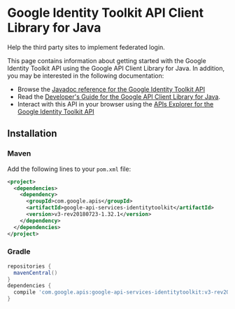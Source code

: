 # Google Identity Toolkit API Client Library for Java

Help the third party sites to implement federated login.

This page contains information about getting started with the Google Identity Toolkit API
using the Google API Client Library for Java. In addition, you may be interested
in the following documentation:

* Browse the [Javadoc reference for the Google Identity Toolkit API][javadoc]
* Read the [Developer's Guide for the Google API Client Library for Java][google-api-client].
* Interact with this API in your browser using the [APIs Explorer for the Google Identity Toolkit API][api-explorer]

## Installation

### Maven

Add the following lines to your `pom.xml` file:

```xml
<project>
  <dependencies>
    <dependency>
      <groupId>com.google.apis</groupId>
      <artifactId>google-api-services-identitytoolkit</artifactId>
      <version>v3-rev20180723-1.32.1</version>
    </dependency>
  </dependencies>
</project>
```

### Gradle

```gradle
repositories {
  mavenCentral()
}
dependencies {
  compile 'com.google.apis:google-api-services-identitytoolkit:v3-rev20180723-1.32.1'
}
```

[javadoc]: https://googleapis.dev/java/google-api-services-identitytoolkit/latest/index.html
[google-api-client]: https://github.com/googleapis/google-api-java-client/
[api-explorer]: https://developers.google.com/apis-explorer/#p/identitytoolkit/v1/
